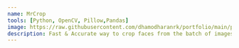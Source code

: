 ```yaml
---
name: MrCrop
tools: [Python, OpenCV, Pillow,Pandas]
image: https://raw.githubusercontent.com/dhamodharanrk/portfolio/main/post_data/project_mrcrop.png
description: Fast & Accurate way to crop faces from the batch of images
---
```

